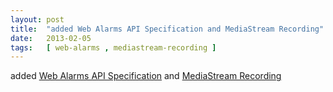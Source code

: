 ```yaml
---
layout: post
title:  "added Web Alarms API Specification and MediaStream Recording"
date:   2013-02-05
tags:   [ web-alarms , mediastream-recording ]
---
```


added [Web Alarms API Specification](/spec/web-alarms) and [MediaStream Recording](/spec/mediastream-recording)

